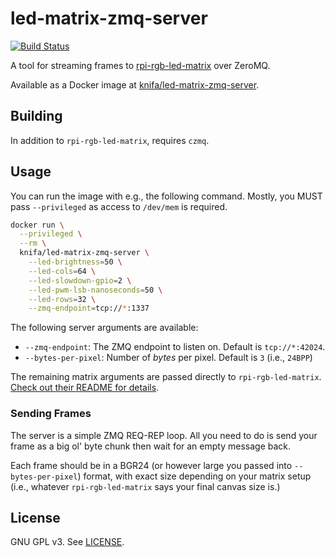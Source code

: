 # led-matrix-zmq-server

[![Build Status](https://travis-ci.org/Knifa/led-matrix-zmq-server.svg?branch=master)](https://travis-ci.org/Knifa/led-matrix-zmq-server)

A tool for streaming frames to [rpi-rgb-led-matrix](https://github.com/hzeller/rpi-rgb-led-matrix/) over ZeroMQ.

Available as a Docker image at [knifa/led-matrix-zmq-server](https://hub.docker.com/r/knifa/led-matrix-zmq-server).

## Building

In addition to `rpi-rgb-led-matrix`, requires `czmq`.

## Usage

You can run the image with e.g., the following command. Mostly, you MUST pass `--privileged` as access to `/dev/mem` is required.

```bash
docker run \
  --privileged \
  --rm \
  knifa/led-matrix-zmq-server \
    --led-brightness=50 \
    --led-cols=64 \
    --led-slowdown-gpio=2 \
    --led-pwm-lsb-nanoseconds=50 \
    --led-rows=32 \
    --zmq-endpoint=tcp://*:1337
```

The following server arguments are available:

- `--zmq-endpoint`: The ZMQ endpoint to listen on. Default is `tcp://*:42024`.
- `--bytes-per-pixel`: Number of *bytes* per pixel. Default is `3` (i.e., `24BPP`)

The remaining matrix arguments are passed directly to `rpi-rgb-led-matrix`. [Check out their README for details](https://github.com/hzeller/rpi-rgb-led-matrix/blob/master/README.md).

### Sending Frames

The server is a simple ZMQ REQ-REP loop. All you need to do is send your frame as a big ol' byte chunk then wait for an empty message back.

Each frame should be in a BGR24 (or however large you passed into `--bytes-per-pixel`) format, with exact size depending on your matrix setup (i.e., whatever `rpi-rgb-led-matrix` says your final canvas size is.)

## License

GNU GPL v3. See [LICENSE](LICENSE).
